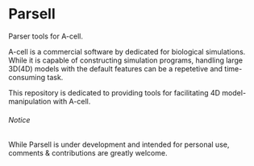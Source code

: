 # Parsell
Parser tools for A-cell.

A-cell is a commercial software by dedicated for biological simulations.
While it is capable of constructing simulation programs, handling large 3D(4D) models with the default features can be a repetetive and time-consuming task.

This repository is dedicated to providing tools for facilitating 4D model-manipulation with A-cell.

###### Notice
While Parsell is under development and intended for personal use, comments & contributions are greatly welcome.
